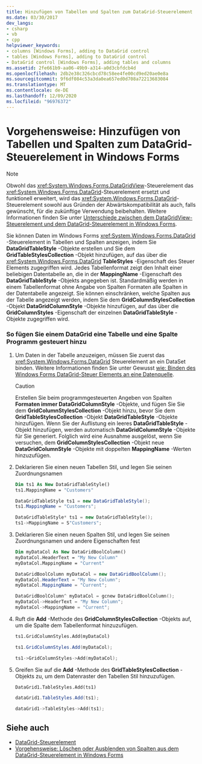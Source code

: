 ```yaml
---
title: Hinzufügen von Tabellen und Spalten zum DataGrid-Steuerelement
ms.date: 03/30/2017
dev_langs:
- csharp
- vb
- cpp
helpviewer_keywords:
- columns [Windows Forms], adding to DataGrid control
- tables [Windows Forms], adding to DataGrid control
- DataGrid control [Windows Forms], adding tables and columns
ms.assetid: 2fe661b9-aa06-49b9-a314-a0d3cbfdcb4d
ms.openlocfilehash: 2db2e38c326cbcd78c58ee4fe00cd9ed20ae0e8a
ms.sourcegitcommit: 9f6df084c53a3da0ea657ed0d708a72213683084
ms.translationtype: MT
ms.contentlocale: de-DE
ms.lasthandoff: 12/09/2020
ms.locfileid: "96976372"
---
```

# <a name="how-to-add-tables-and-columns-to-the-windows-forms-datagrid-control"></a>Vorgehensweise: Hinzufügen von Tabellen und Spalten zum DataGrid-Steuerelement in Windows Forms

> [!NOTE]
> Obwohl das <xref:System.Windows.Forms.DataGridView>-Steuerelement das <xref:System.Windows.Forms.DataGrid>-Steuerelement ersetzt und funktionell erweitert, wird das <xref:System.Windows.Forms.DataGrid>-Steuerelement sowohl aus Gründen der Abwärtskompatibilität als auch, falls gewünscht, für die zukünftige Verwendung beibehalten. Weitere Informationen finden Sie unter [Unterschiede zwischen dem DataGridView-Steuerelement und dem DataGrid-Steuerelement in Windows Forms](differences-between-the-windows-forms-datagridview-and-datagrid-controls.md).

Sie können Daten im Windows Forms <xref:System.Windows.Forms.DataGrid> -Steuerelement in Tabellen und Spalten anzeigen, indem Sie **DataGridTableStyle** -Objekte erstellen und Sie dem **GridTableStylesCollection** -Objekt hinzufügen, auf das über die <xref:System.Windows.Forms.DataGrid> **TableStyles** -Eigenschaft des Steuer Elements zugegriffen wird. Jedes Tabellenformat zeigt den Inhalt einer beliebigen Datentabelle an, die in der **MappingName** -Eigenschaft des **DataGridTableStyle** -Objekts angegeben ist. Standardmäßig werden in einem Tabellenformat ohne Angabe von Spalten Formaten alle Spalten in der Datentabelle angezeigt. Sie können einschränken, welche Spalten aus der Tabelle angezeigt werden, indem Sie dem **GridColumnStylesCollection** -Objekt **DataGridColumnStyle** -Objekte hinzufügen, auf das über die **GridColumnStyles** -Eigenschaft der einzelnen **DataGridTableStyle** -Objekte zugegriffen wird.

### <a name="to-add-a-table-and-column-to-a-datagrid-programmatically"></a>So fügen Sie einem DataGrid eine Tabelle und eine Spalte Programm gesteuert hinzu

1. Um Daten in der Tabelle anzuzeigen, müssen Sie zuerst das <xref:System.Windows.Forms.DataGrid> Steuerelement an ein DataSet binden. Weitere Informationen finden Sie unter Gewusst [wie: Binden des Windows Forms DataGrid-Steuer Elements an eine Datenquelle](how-to-bind-the-windows-forms-datagrid-control-to-a-data-source.md).

    > [!CAUTION]
    > Erstellen Sie beim programmgesteuerten Angeben von Spalten **Formaten immer DataGridColumnStyle** -Objekte, und fügen Sie Sie dem **GridColumnStylesCollection** -Objekt hinzu, bevor Sie dem **GridTableStylesCollection** -Objekt **DataGridTableStyle** -Objekte hinzufügen. Wenn Sie der Auflistung ein leeres **DataGridTableStyle** -Objekt hinzufügen, werden automatisch **DataGridColumnStyle** -Objekte für Sie generiert. Folglich wird eine Ausnahme ausgelöst, wenn Sie versuchen, dem **GridColumnStylesCollection** -Objekt neue **DataGridColumnStyle** -Objekte mit doppelten **MappingName** -Werten hinzuzufügen.

2. Deklarieren Sie einen neuen Tabellen Stil, und legen Sie seinen Zuordnungsnamen

    ```vb
    Dim ts1 As New DataGridTableStyle()
    ts1.MappingName = "Customers"
    ```

    ```csharp
    DataGridTableStyle ts1 = new DataGridTableStyle();
    ts1.MappingName = "Customers";
    ```

    ```cpp
    DataGridTableStyle* ts1 = new DataGridTableStyle();
    ts1->MappingName = S"Customers";
    ```

3. Deklarieren Sie einen neuen Spalten Stil, und legen Sie seinen Zuordnungsnamen und andere Eigenschaften fest

    ```vb
    Dim myDataCol As New DataGridBoolColumn()
    myDataCol.HeaderText = "My New Column"
    myDataCol.MappingName = "Current"
    ```

    ```csharp
    DataGridBoolColumn myDataCol = new DataGridBoolColumn();
    myDataCol.HeaderText = "My New Column";
    myDataCol.MappingName = "Current";
    ```

    ```cpp
    DataGridBoolColumn^ myDataCol = gcnew DataGridBoolColumn();
    myDataCol->HeaderText = "My New Column";
    myDataCol->MappingName = "Current";
    ```

4. Ruft die **Add** -Methode des **GridColumnStylesCollection** -Objekts auf, um die Spalte dem Tabellenformat hinzuzufügen.

    ```vb
    ts1.GridColumnStyles.Add(myDataCol)
    ```

    ```csharp
    ts1.GridColumnStyles.Add(myDataCol);
    ```

    ```cpp
    ts1->GridColumnStyles->Add(myDataCol);
    ```

5. Greifen Sie auf die **Add** -Methode des **GridTableStylesCollection** -Objekts zu, um dem Datenraster den Tabellen Stil hinzuzufügen.

    ```vb
    DataGrid1.TableStyles.Add(ts1)
    ```

    ```csharp
    dataGrid1.TableStyles.Add(ts1);
    ```

    ```cpp
    dataGrid1->TableStyles->Add(ts1);
    ```

## <a name="see-also"></a>Siehe auch

- [DataGrid-Steuerelement](datagrid-control-windows-forms.md)
- [Vorgehensweise: Löschen oder Ausblenden von Spalten aus dem DataGrid-Steuerelement in Windows Forms](how-to-delete-or-hide-columns-in-the-windows-forms-datagrid-control.md)
